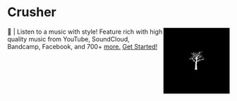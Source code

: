 # Crusher
<a href="https://github.com/crusher-app"><img align="right" width="150" src="./assets/crusher.png"></a>
🎵 | Listen to a music with style! Feature rich with high quality music from YouTube, SoundCloud, Bandcamp, Facebook, and 700+ [more.](./supported-sites.md) [Get Started!](./get-started.md)
